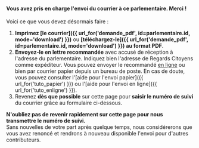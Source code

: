 #### Vous avez pris en charge l'envoi du courrier à ce parlementaire. Merci !

Voici ce que vous devez désormais faire :

1. **Imprimez [le courrier]({{ url_for('demande_pdf', id=parlementaire.id, mode='download') }})** ou **[téléchargez-le]({{ url_for('demande_pdf', id=parlementaire.id, mode='download') }}) au format PDF**.
2. **Envoyez-le en lettre recommandée** avec accusé de réception à l'adresse du parlementaire. Indiquez bien l'adresse de Regards Citoyens comme expéditeur. Vous pouvez envoyer le recommandé [en ligne](https://boutique.laposte.fr/envoi-de-courrier-en-ligne/lettre-recommandee-en-ligne?) ou bien par courrier papier depuis un bureau de poste. En cas de doute, vous pouvez consulter l'[aide pour l'envoi papier]({{ url_for('tuto_papier') }}) ou l'[aide pour l'envoi en ligne]({{ url_for('tuto_enligne') }}).
3. Revenez **dès que possible** sur cette page pour **saisir le numéro de suivi** du courrier grâce au formulaire ci-dessous.

<div class="alert alert-warning">
  <b>N'oubliez pas de revenir rapidement sur cette page pour nous transmettre le numéro de suivi.</b><br>
  Sans nouvelles de votre part après quelque temps, nous considérerons que vous avez renoncé et rendrons à nouveau disponible l'envoi pour d'autres contributeurs.
</div>

